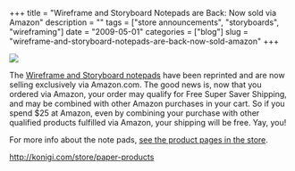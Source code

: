 +++
title = "Wireframe and Storyboard Notepads are Back: Now sold via Amazon"
description = ""
tags = ["store announcements", "storyboards", "wireframing"]
date = "2009-05-01"
categories = ["blog"]
slug = "wireframe-and-storyboard-notepads-are-back-now-sold-amazon"
+++



  <div class="notebook-screenshot"><a href="http://shop.konigi.com/paper-products?q=store/paper-products"><img id='bluga-thumbnail-1589' class='bluga-thumbnail large' src='http://media.konigi.com/bluga/
wt49fb0a11193d7.jpg'/></a></div><p>The <a href="http://shop.konigi.com/paper-products?q=store/paper-products">Wireframe and Storyboard notepads</a> have been reprinted and are now selling exclusively via Amazon.com. The good news is, now that you ordered via Amazon, your order may qualify for Free Super Saver Shipping, and may be combined with other Amazon purchases in your cart. So if you spend $25 at Amazon, even by combining your purchase with other qualified products fulfilled via Amazon, your shipping will be free. Yay, you!</p>
<p>For more info about the note pads, <a href="http://shop.konigi.com/paper-products?q=store/paper-products">see the product pages in the store</a>. </p>
    
  <a href="http://shop.konigi.com/paper-products?q=store/paper-products">http://konigi.com/store/paper-products</a>
